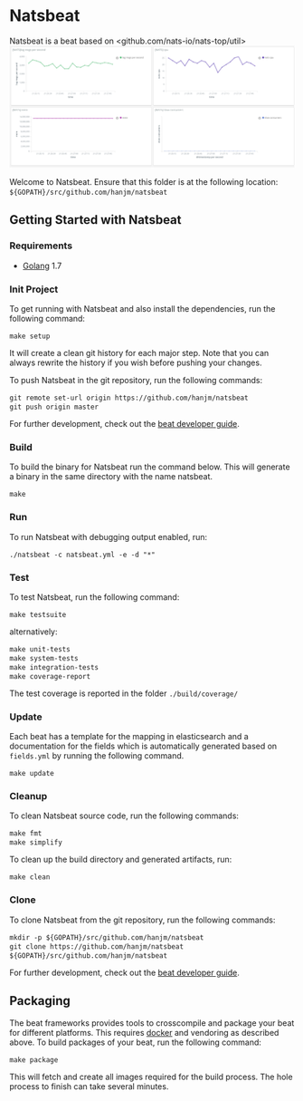 # Natsbeat

Natsbeat is a beat based on <github.com/nats-io/nats-top/util>
![image](https://raw.githubusercontent.com/hanjm/natsbeat/master/kibana-visualization.png)

Welcome to Natsbeat.
Ensure that this folder is at the following location:
`${GOPATH}/src/github.com/hanjm/natsbeat`

## Getting Started with Natsbeat

### Requirements

* [Golang](https://golang.org/dl/) 1.7

### Init Project
To get running with Natsbeat and also install the
dependencies, run the following command:

```
make setup
```

It will create a clean git history for each major step. Note that you can always rewrite the history if you wish before pushing your changes.

To push Natsbeat in the git repository, run the following commands:

```
git remote set-url origin https://github.com/hanjm/natsbeat
git push origin master
```

For further development, check out the [beat developer guide](https://www.elastic.co/guide/en/beats/libbeat/current/new-beat.html).

### Build

To build the binary for Natsbeat run the command below. This will generate a binary
in the same directory with the name natsbeat.

```
make
```


### Run

To run Natsbeat with debugging output enabled, run:

```
./natsbeat -c natsbeat.yml -e -d "*"
```


### Test

To test Natsbeat, run the following command:

```
make testsuite
```

alternatively:
```
make unit-tests
make system-tests
make integration-tests
make coverage-report
```

The test coverage is reported in the folder `./build/coverage/`

### Update

Each beat has a template for the mapping in elasticsearch and a documentation for the fields
which is automatically generated based on `fields.yml` by running the following command.

```
make update
```


### Cleanup

To clean  Natsbeat source code, run the following commands:

```
make fmt
make simplify
```

To clean up the build directory and generated artifacts, run:

```
make clean
```


### Clone

To clone Natsbeat from the git repository, run the following commands:

```
mkdir -p ${GOPATH}/src/github.com/hanjm/natsbeat
git clone https://github.com/hanjm/natsbeat ${GOPATH}/src/github.com/hanjm/natsbeat
```


For further development, check out the [beat developer guide](https://www.elastic.co/guide/en/beats/libbeat/current/new-beat.html).


## Packaging

The beat frameworks provides tools to crosscompile and package your beat for different platforms. This requires [docker](https://www.docker.com/) and vendoring as described above. To build packages of your beat, run the following command:

```
make package
```

This will fetch and create all images required for the build process. The hole process to finish can take several minutes.
